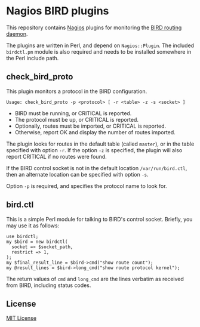 # Nagios BIRD plugins

This repository contains [Nagios] plugins for monitoring the
[BIRD routing daemon].

The plugins are written in Perl, and depend on `Nagios::Plugin`. The included
`birdctl.pm` module is also required and needs to be installed somewhere in
the Perl include path.

## check_bird_proto

This plugin monitors a protocol in the BIRD configuration.

    Usage: check_bird_proto -p <protocol> [ -r <table> -z -s <socket> ]

 * BIRD must be running, or CRITICAL is reported.
 * The protocol must be up, or CRITICAL is reported.
 * Optionally, routes must be imported, or CRITICAL is reported.
 * Otherwise, report OK and display the number of routes imported.

The plugin looks for routes in the default table (called `master`), or in the
table specified with option `-r`. If the option `-z` is specified, the plugin
will also report CRITICAL if no routes were found.

If the BIRD control socket is not in the default location `/var/run/bird.ctl`,
then an alternate location can be specified with option `-s`.

Option `-p` is required, and specifies the protocol name to look for.

 [Nagios]: http://www.nagios.org/
 [BIRD routing daemon]: http://bird.network.cz/

## bird.ctl

This is a simple Perl module for talking to BIRD's control socket. Briefly,
you may use it as follows:

    use birdctl;
    my $bird = new birdctl(
      socket => $socket_path,
      restrict => 1,
    );
    my $final_result_line = $bird->cmd("show route count");
    my @result_lines = $bird->long_cmd("show route protocol kernel");

The return values of `cmd` and `long_cmd` are the lines verbatim as received
from BIRD, including status codes.

## License

[MIT License](http://en.wikipedia.org/wiki/MIT_License)
